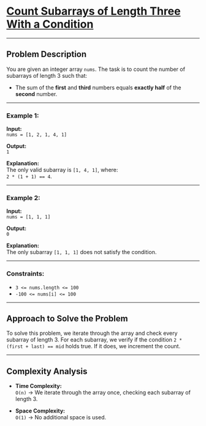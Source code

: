# [Count Subarrays of Length Three With a Condition](https://leetcode.com/problems/count-subarrays-of-length-three-with-a-condition/?envType=daily-question&envId=2025-04-27)

---

## Problem Description

You are given an integer array `nums`. The task is to count the number of subarrays of length 3 such that:

- The sum of the **first** and **third** numbers equals **exactly half** of the **second** number.

---

### Example 1:
**Input:**  
`nums = [1, 2, 1, 4, 1]`  

**Output:**  
`1`  

**Explanation:**  
The only valid subarray is `[1, 4, 1]`, where:  
`2 * (1 + 1) == 4`.

---

### Example 2:
**Input:**  
`nums = [1, 1, 1]`  

**Output:**  
`0`  

**Explanation:**  
The only subarray `[1, 1, 1]` does not satisfy the condition.

---

### Constraints:
- `3 <= nums.length <= 100`
- `-100 <= nums[i] <= 100`

---

## Approach to Solve the Problem

To solve this problem, we iterate through the array and check every subarray of length 3. For each subarray, we verify if the condition `2 * (first + last) == mid` holds true. If it does, we increment the count.

---

## Complexity Analysis

- **Time Complexity:**  
  `O(n)` → We iterate through the array once, checking each subarray of length 3.

- **Space Complexity:**  
  `O(1)` → No additional space is used.
